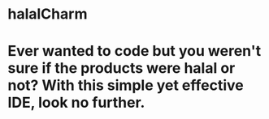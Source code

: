 # halalCharm
# Ever wanted to code but you weren't sure if the products were halal or not? With this simple yet effective IDE, look no further.
